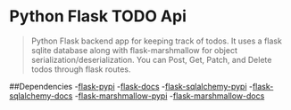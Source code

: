 # Python Flask TODO Api

> Python Flask backend app for keeping track of todos. It uses a flask sqlite database along with flask-marshmallow for object serialization/deserialization. You can Post, Get, Patch, and Delete todos through flask routes.

##Dependencies -[flask-pypi](https://pypi.org/project/Flask/) -[flask-docs](https://flask.palletsprojects.com/en/1.1.x/) -[flask-sqlalchemy-pypi](https://pypi.org/project/Flask-SQLAlchemy/) -[flask-sqlalchemy-docs](https://flask-sqlalchemy.palletsprojects.com/en/2.x/) -[flask-marshmallow-pypi](https://pypi.org/project/flask-marshmallow/) -[flask-marshmallow-docs](https://flask-marshmallow.readthedocs.io/)
